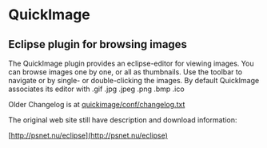 # QuickImage
## Eclipse plugin for browsing images

The QuickImage plugin provides an eclipse-editor for viewing images. You can browse images one by one, or all as thumbnails. 
Use the toolbar to navigate or by single- or double-clicking the images. By default QuickImage associates its editor with .gif .jpg .jpeg .png .bmp .ico

Older Changelog is at [quickimage/conf/changelog.txt](quickimage/conf/changelog.txt)

The original web site still have description and download information:

[http://psnet.nu/eclipse](http://psnet.nu/eclipse)

